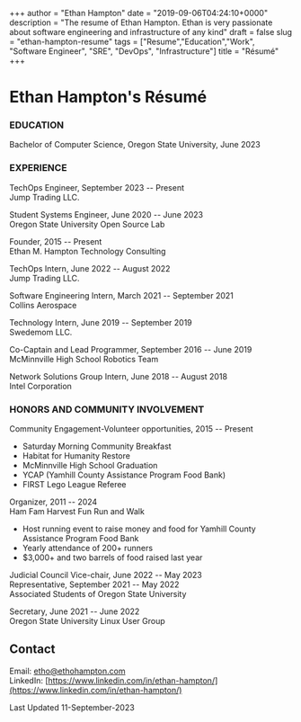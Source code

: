 +++
author = "Ethan Hampton"
date = "2019-09-06T04:24:10+0000"
description = "The resume of Ethan Hampton. Ethan is very passionate about software engineering and infrastructure of any kind"
draft = false
slug = "ethan-hampton-resume"
tags = ["Resume","Education","Work", "Software Engineer", "SRE", "DevOps", "Infrastructure"]
title = "Résumé"
+++

# Ethan Hampton's Résumé
### EDUCATION
Bachelor of Computer Science, Oregon State University, June 2023

### EXPERIENCE
TechOps Engineer, September 2023 -- Present  
Jump Trading LLC.


Student Systems Engineer, June 2020 -- June 2023  
Oregon State University Open Source Lab


Founder, 2015 -- Present  
Ethan M. Hampton Technology Consulting


TechOps Intern, June 2022 -- August 2022  
Jump Trading LLC.


Software Engineering Intern, March 2021 -- September 2021  
Collins Aerospace


Technology Intern, June 2019 -- September 2019  
Swedemom LLC.


Co-Captain and Lead Programmer, September 2016 -- June 2019  
McMinnville High School Robotics Team


Network Solutions Group Intern, June 2018 -- August 2018  
Intel Corporation

### HONORS AND COMMUNITY INVOLVEMENT
Community Engagement-Volunteer opportunities, 2015 -- Present
-   Saturday Morning Community Breakfast
-   Habitat for Humanity Restore
-   McMinnville High School Graduation
-   YCAP (Yamhill County Assistance
    Program Food Bank)
-   FIRST Lego League Referee

Organizer, 2011 -- 2024  
Ham Fam Harvest Fun Run and Walk
-   Host running event to raise money and food for Yamhill County
    Assistance Program Food Bank
-   Yearly attendance of 200+ runners
-   $3,000+ and two barrels of food raised last year

Judicial Council Vice-chair, June 2022 -- May 2023  
Representative, September 2021 -- May 2022  
Associated Students of Oregon State University

Secretary, June 2021 -- June 2022  
Oregon State University Linux User Group

## Contact
Email: [etho@ethohampton.com](mailto:etho@ethohampton.com)  
LinkedIn: [https://www.linkedin.com/in/ethan-hampton/](https://www.linkedin.com/in/ethan-hampton/)


Last Updated 11-September-2023
